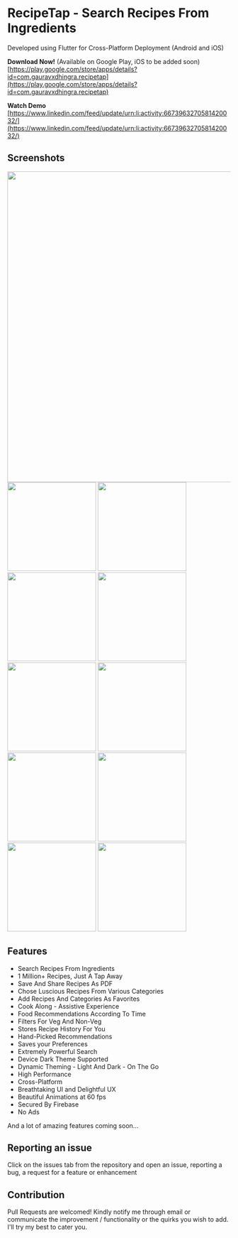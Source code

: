 # RecipeTap - Search Recipes From Ingredients

Developed using Flutter for Cross-Platform Deployment (Android and iOS)

**Download Now!**	(Available on Google Play, iOS to be added soon)
[https://play.google.com/store/apps/details?id=com.gauravxdhingra.recipetap](https://play.google.com/store/apps/details?id=com.gauravxdhingra.recipetap)

**Watch Demo**
[https://www.linkedin.com/feed/update/urn:li:activity:6673963270581420032/](https://www.linkedin.com/feed/update/urn:li:activity:6673963270581420032/)


## Screenshots
<img src="https://user-images.githubusercontent.com/44085104/83667101-8970f380-a5eb-11ea-842b-0846ddf3f4d2.png" width="700">
<img src="https://user-images.githubusercontent.com/44085104/83658054-53c60d80-a5df-11ea-839d-e3c24c2cf116.jpg" width="200">
<img src="https://user-images.githubusercontent.com/44085104/83658058-56286780-a5df-11ea-8958-b2df6c970ef9.jpg" width="200">
<img src="https://user-images.githubusercontent.com/44085104/83658060-56c0fe00-a5df-11ea-819b-84dbb9a09d93.jpg" width="200">
<img src="https://user-images.githubusercontent.com/44085104/83658078-588ac180-a5df-11ea-9f0b-197df0c649be.jpg" width="200">
<img src="https://user-images.githubusercontent.com/44085104/83658084-59bbee80-a5df-11ea-93d3-624e9a75c514.jpg" width="200">
<img src="https://user-images.githubusercontent.com/44085104/83658085-59bbee80-a5df-11ea-811c-ad6d5b9fa981.jpg" width="200">
<img src="https://user-images.githubusercontent.com/44085104/83658087-5a548500-a5df-11ea-802e-cd0182b0fbc5.jpg" width="200">
<img src="https://user-images.githubusercontent.com/44085104/83658093-5d4f7580-a5df-11ea-9f62-10f365ea9fb6.jpg" width="200">
<img src="https://user-images.githubusercontent.com/44085104/83658111-62142980-a5df-11ea-8c50-4aa59f85dd38.jpg" width="200">
<img src="https://user-images.githubusercontent.com/44085104/83658117-63dded00-a5df-11ea-8671-3e51340d827a.jpg" width="200">


  ## Features
- Search Recipes From Ingredients  
- 1 Million+ Recipes, Just A Tap Away  
- Save And Share Recipes As PDF  
- Chose Luscious Recipes From Various Categories  
- Add Recipes And Categories As Favorites  
- Cook Along - Assistive Experience  
- Food Recommendations According To Time  
- Filters For Veg And Non-Veg  
- Stores Recipe History For You  
- Hand-Picked Recommendations  
- Saves your Preferences  
- Extremely Powerful Search  
- Device Dark Theme Supported  
- Dynamic Theming - Light And Dark - On The Go  
- High Performance  
- Cross-Platform  
- Breathtaking UI and Delightful UX  
- Beautiful Animations at 60 fps  
- Secured By Firebase  
- No Ads  
  
And a lot of amazing features coming soon...

## Reporting an issue

Click on the issues tab from the repository and open an issue, reporting a bug, a request for a feature or enhancement

## Contribution

Pull Requests are welcomed!
Kindly notify me through email or communicate the improvement / functionality or the quirks you wish to add. I'll try my best to cater you.


